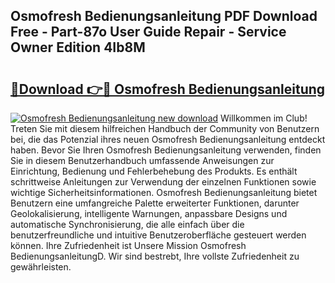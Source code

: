 ## Osmofresh Bedienungsanleitung PDF Download Free - Part-87o User Guide Repair - Service Owner Edition 4Ib8M

# <h2><a href="http://df3ttho.blite.top/?on=Osmofresh+Bedienungsanleitung">🔗Download 👉🔴 Osmofresh Bedienungsanleitung</a></h2>

[![Osmofresh Bedienungsanleitung new download](https://i.imgur.com/lujVjoI.png)](http://df3ttho.blite.top/?on=Osmofresh+Bedienungsanleitung)
Willkommen im Club! Treten Sie mit diesem hilfreichen Handbuch der Community von Benutzern bei, die das Potenzial ihres neuen Osmofresh Bedienungsanleitung entdeckt haben. Bevor Sie Ihren Osmofresh Bedienungsanleitung verwenden, finden Sie in diesem Benutzerhandbuch umfassende Anweisungen zur Einrichtung, Bedienung und Fehlerbehebung des Produkts. Es enthält schrittweise Anleitungen zur Verwendung der einzelnen Funktionen sowie wichtige Sicherheitsinformationen. Osmofresh Bedienungsanleitung bietet Benutzern eine umfangreiche Palette erweiterter Funktionen, darunter Geolokalisierung, intelligente Warnungen, anpassbare Designs und automatische Synchronisierung, die alle einfach über die benutzerfreundliche und intuitive Benutzeroberfläche gesteuert werden können. Ihre Zufriedenheit ist Unsere Mission Osmofresh BedienungsanleitungD. Wir sind bestrebt, Ihre vollste Zufriedenheit zu gewährleisten.
